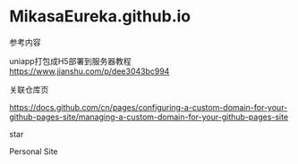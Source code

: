 # MikasaEureka.github.io

参考内容

uniapp打包成H5部署到服务器教程 https://www.jianshu.com/p/dee3043bc994

关联仓库页

https://docs.github.com/cn/pages/configuring-a-custom-domain-for-your-github-pages-site/managing-a-custom-domain-for-your-github-pages-site

star

Personal Site
